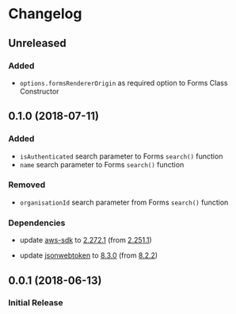 # Changelog

## Unreleased

### Added

-   `options.formsRendererOrigin` as required option to Forms Class Constructor

## 0.1.0 (2018-07-11)

### Added

-   `isAuthenticated` search parameter to Forms `search()` function
-   `name` search parameter to Forms `search()` function

### Removed

-   `organisationId` search parameter from Forms `search()` function

### Dependencies

-   update [aws-sdk](https://www.npmjs.com/package/aws-sdk) to [2.272.1](https://github.com/aws/aws-sdk-js/releases/tag/v2.272.1) (from [2.251.1](https://github.com/aws/aws-sdk-js/releases/tag/v2.251.1))

-   update [jsonwebtoken](https://www.npmjs.com/package/jsonwebtoken) to [8.3.0](https://github.com/auth0/node-jsonwebtoken/blob/master/CHANGELOG.md) (from [8.2.2](https://github.com/auth0/node-jsonwebtoken/blob/master/CHANGELOG.md))

## 0.0.1 (2018-06-13)

### Initial Release
